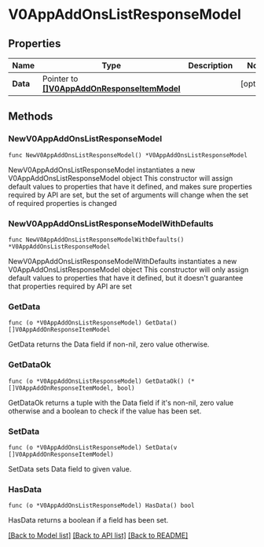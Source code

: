 # V0AppAddOnsListResponseModel

## Properties

Name | Type | Description | Notes
------------ | ------------- | ------------- | -------------
**Data** | Pointer to [**[]V0AppAddOnResponseItemModel**](V0AppAddOnResponseItemModel.md) |  | [optional] 

## Methods

### NewV0AppAddOnsListResponseModel

`func NewV0AppAddOnsListResponseModel() *V0AppAddOnsListResponseModel`

NewV0AppAddOnsListResponseModel instantiates a new V0AppAddOnsListResponseModel object
This constructor will assign default values to properties that have it defined,
and makes sure properties required by API are set, but the set of arguments
will change when the set of required properties is changed

### NewV0AppAddOnsListResponseModelWithDefaults

`func NewV0AppAddOnsListResponseModelWithDefaults() *V0AppAddOnsListResponseModel`

NewV0AppAddOnsListResponseModelWithDefaults instantiates a new V0AppAddOnsListResponseModel object
This constructor will only assign default values to properties that have it defined,
but it doesn't guarantee that properties required by API are set

### GetData

`func (o *V0AppAddOnsListResponseModel) GetData() []V0AppAddOnResponseItemModel`

GetData returns the Data field if non-nil, zero value otherwise.

### GetDataOk

`func (o *V0AppAddOnsListResponseModel) GetDataOk() (*[]V0AppAddOnResponseItemModel, bool)`

GetDataOk returns a tuple with the Data field if it's non-nil, zero value otherwise
and a boolean to check if the value has been set.

### SetData

`func (o *V0AppAddOnsListResponseModel) SetData(v []V0AppAddOnResponseItemModel)`

SetData sets Data field to given value.

### HasData

`func (o *V0AppAddOnsListResponseModel) HasData() bool`

HasData returns a boolean if a field has been set.


[[Back to Model list]](../README.md#documentation-for-models) [[Back to API list]](../README.md#documentation-for-api-endpoints) [[Back to README]](../README.md)


